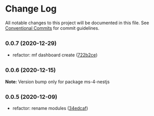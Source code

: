 # Change Log

All notable changes to this project will be documented in this file.
See [Conventional Commits](https://conventionalcommits.org) for commit guidelines.

## <small>0.0.7 (2020-12-29)</small>

* refactor: mf dashboard create ([722b2ce](https://github.com/gmahechas/erp/commit/722b2ce))





## <small>0.0.6 (2020-12-15)</small>

**Note:** Version bump only for package ms-4-nestjs





## <small>0.0.5 (2020-12-09)</small>

* refactor: rename modules ([34edcaf](https://github.com/gmahechas/erp/commit/34edcaf))
